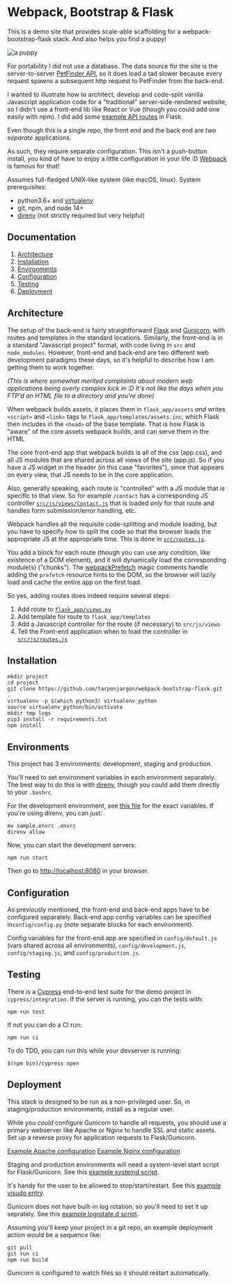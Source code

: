 


# Webpack, Bootstrap & Flask

This is a demo site that provides scale-able scaffolding for a webpack-bootstrap-flask stack. And also helps you find a puppy!

![a puppy](https://puppies.thewhiteroom.com/assets/images/binx.jpg)

For portability I did not use a database. The data source for the site is the server-to-server [PetFinder API](https://www.petfinder.com/developers/v2/docs/), so it does load a tad slower because every request spawns a subsequent http request to PetFinder from the back-end.

I wanted to illustrate how to architect, develop and code-split vanilla Javascript application code for a "traditional" server-side-rendered website, so I didn't use a front-end lib like React or Vue (though you could add one easily with npm).  I did add some [example API routes](https://github.com/tarponjargon/webpack-bootstrap-flask/blob/master/flask_app/routes/api.py) in Flask.

Even though this is a single repo, the front end and the back end are *two separate* applications.

As such, they require separate configuration. This isn't a push-button install, you kind of have to enjoy a little configuration in your life :D [Webpack](https://webpack.js.org/) is famous for that!

Assumes full-fledged UNIX-like system (like macOS, linux). System prerequisites:
- python3.6+ and [virtualenv](https://docs.python-guide.org/dev/virtualenvs/)
- git, npm, and node 14+
-  [direnv](https://shivamarora.medium.com/a-guide-to-manage-your-environment-variables-in-a-better-way-using-direnv-2c1cd475c8e) (not strictly required but very helpful)

## Documentation
1.  [Architecture](#architecture)
2.  [Installation](#installation)
3.  [Environments](#environments)
4.  [Configuration](#configuration)
5.  [Testing](#testing)
6.  [Deployment](#deployment)

<a  name="architecture"></a>
## Architecture

The setup of the back-end is fairly straightforward [Flask](https://flask.palletsprojects.com/en/2.0.x/) and [Gunicorn](https://gunicorn.org/), with routes and templates in the standard locations. Similarly, the front-end is in a standard "Javascript project" format, with code living in `src` and `node_modules`. However, front-end and back-end are two different web development paradigms these days, so it's helpful to describe how I am getting them to work together.

*(This is where somewhat merited complaints about modern web applications being overly complex kick in :D It's not like the days when you FTP'd an HTML file to a directory and you're done)*

When webpack builds assets, it places them in `flask_app/assets`  *and* writes `<script>` and `<link>` tags to `flask_app/templates/assets.inc`, which Flask then includes in the `<head>` of the base template. That is how Flask is "aware" of the core assets webpack builds, and can serve them in the HTML

The core front-end app that webpack builds is all of the css (app.css), and all JS modules that are shared across all views of the site (app.js). So if you have a JS widget in the header (in this case "favorites"), since that appears on every view, that JS needs to be in the core application.

Also, generally speaking, each route is "controlled" with a JS module that is specific to that view. So for example `/contact` has a corresponding JS controller [`src/js/views/Contact.js`](https://github.com/tarponjargon/webpack-bootstrap-flask/blob/master/src/js/views/Contact.js) that is loaded *only* for that route and handles form submission/error handling, etc.

 Webpack handles all the requisite code-splitting and module loading, but you have to specify *how* to split the code so that the browser loads the appropriate JS at the appropriate time. This is done in [`src/routes.js`](https://github.com/tarponjargon/webpack-bootstrap-flask/blob/master/src/js/routes.js).

You add a block for each route (though you can use any condition, like existence of a DOM element), and it will dynamically load the corresponding module(s) ("chunks"). The [webpackPrefetch](https://webpack.js.org/guides/code-splitting/) magic comments handle adding the `prefetch` resource hints to the DOM, so the browser will lazily load and cache the entire app on the first load.

So yes, adding routes does indeed require several steps:
1. Add route to [`flask_app/views.py`](https://github.com/tarponjargon/webpack-bootstrap-flask/blob/master/flask_app/routes/views.py)
2. Add template for route to `flask_app/templates`
3. Add a Javascript controller for the route (if necessary) to `src/js/views`
4. Tell the Front-end application when to load the controller in [`src/js/routes.js`](https://github.com/tarponjargon/webpack-bootstrap-flask/blob/master/src/js/routes.js)

<a  name="installation"></a>
## Installation

    mkdir project
    cd project
    git clone https://github.com/tarponjargon/webpack-bootstrap-flask.git .
    virtualenv -p $(which python3) virtualenv_python
    source virtualenv_python/bin/activate
    mkdir tmp logs
    pip3 install -r requirements.txt
    npm install

<a  name="environments"></a>
## Environments
This project has 3 environments: development, staging and production.

You'll need to set environment variables in each environment separately. The best way to do this is with [direnv](https://shivamarora.medium.com/a-guide-to-manage-your-environment-variables-in-a-better-way-using-direnv-2c1cd475c8e), though you could add them directly to your `.bashrc`.

For the development environment, see [this file](https://github.com/tarponjargon/webpack-bootstrap-flask/blob/master/sample.envrc) for the exact variables. If you're using direnv, you can just:

    mv sample.envrc .envrc
    direnv allow

Now, you can start the development servers:

    npm run start

Then go to [http://localhost:8080](http://localhost:8080) in your browser.

<a  name="configuration"></a>
## Configuration
As previously mentioned, the front-end and back-end apps have to be configured separately. Back-end app config variables can be specified in`config/config.py` (note separate blocks for each environment).

Config variables for the front-end app are specified in `config/default.js` (vars shared across all environments), `config/development.js`, `config/staging.js`, and `config/production.js`.

<a  name="testing"></a>
## Testing
There is a [Cypress](https://www.cypress.io/) end-to-end test suite for the demo project in `cypress/integration`. If the server is running, you can the tests with:

    npm run test
If not you can do a CI run:

    npm run ci

To do TDD, you can run this while your devserver is running:

    $(npm bin)/cypress open

<a  name="deployment"></a>

## Deployment
This stack is designed to be run as a non-privileged user. So, in staging/production environments, install as a regular user.

While you *could* configure Gunicorn to handle all requests, you should use a primary webserver like Apache or Nginx to handle SSL and static assets.  Set up a reverse proxy for application requests to Flask/Gunicorn.

[Example Apache configuration](https://github.com/tarponjargon/webpack-bootstrap-flask/blob/master/sample.apache.vhost)
[Example Nginx configuration](https://github.com/tarponjargon/webpack-bootstrap-flask/blob/master/sample.nginx.conf)

Staging and production environments will need a system-level start script for Flask/Gunicorn. See this [example systemd script](https://github.com/tarponjargon/webpack-bootstrap-flask/blob/master/sample.systemd.conf).

It's handy for the user to be allowed to stop/start/restart. See this [example visudo entry](https://github.com/tarponjargon/webpack-bootstrap-flask/blob/master/sample.visudo).

Gunicorn does not have built-in log rotation, so you'll need to set it up seprately. See this [example logrotate.d script](https://github.com/tarponjargon/webpack-bootstrap-flask/blob/master/sample.logrotate).

Assuming you'll keep your project in a git repo, an example deployment action would be a sequence like:

    git pull
    git run ci
    npm run build

Gunicorn is configured to watch files so it should restart automatically.